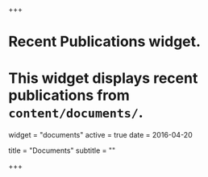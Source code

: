 +++
# Recent Publications widget.
# This widget displays recent publications from `content/documents/`.
widget = "documents"
active = true
date = 2016-04-20

title = "Documents"
subtitle = ""


+++

